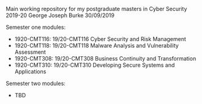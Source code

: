 Main working repository for my postgraduate masters in Cyber Security 2019-20
George Joseph Burke 
30/09/2019

Semester one modules:

- 1920-CMT116: 19/20-CMT116 Cyber Security and Risk Management
- 1920-CMT118: 19/20-CMT118 Malware Analysis and Vulnerability Assessment
- 1920-CMT308: 19/20-CMT308 Business Continuity and Transformation
- 1920-CMT310: 19/20-CMT310 Developing Secure Systems and Applications

Semester two modules:

- TBD
